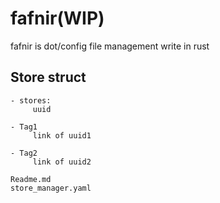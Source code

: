 # fafnir(WIP)

fafnir is dot/config file management write in rust

## Store struct 
```
- stores: 
     uuid
     
- Tag1
     link of uuid1

- Tag2
     link of uuid2

Readme.md 
store_manager.yaml
```
